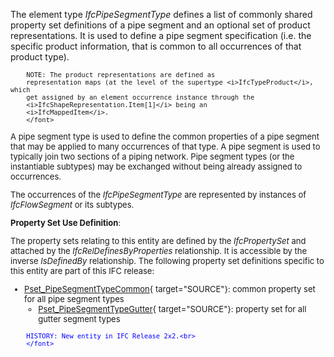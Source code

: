 ﻿The element type _IfcPipeSegmentType_ defines a list of commonly shared property set definitions of a pipe segment and an optional set of product representations. It is used to define a pipe segment specification (i.e. the specific product information, that is common to all occurrences of that product type).

> <font size="-1">
		NOTE: The product representations are defined as
		representation maps (at the level of the supertype <i>IfcTypeProduct</i>, which
		get assigned by an element occurrence instance through the
		<i>IfcShapeRepresentation.Item[1]</i> being an
		<i>IfcMappedItem</i>.
    	</font>

A pipe segment type is used to define the common properties of a pipe segment that may be applied to many occurrences of that type. A pipe segment is used to typically join two sections of a piping network. Pipe segment types (or the instantiable subtypes) may be exchanged without being already assigned to occurrences.

The occurrences of the _IfcPipeSegmentType_ are represented by instances of _IfcFlowSegment_ or its subtypes.

****Property Set Use Definition****:

The property sets relating to this entity are defined by the _IfcPropertySet_ and attached by the _IfcRelDefinesByProperties_ relationship. It is accessible by the inverse _IsDefinedBy_ relationship. The following property set definitions specific to this entity are part of this IFC release:

* [Pset_PipeSegmentTypeCommon](../../psd/IfcHvacDomain/Pset_PipeSegmentTypeCommon.xml){ target="SOURCE"}: common property set for all pipe segment types 
    * [Pset_PipeSegmentTypeGutter](../../psd/IfcHvacDomain/Pset_PipeSegmentTypeGutter.xml){ target="SOURCE"}: property set for all gutter segment types 


> <font color="#0000ff" size="-1">
    	HISTORY: New entity in IFC Release 2x2.<br>
    	</font>